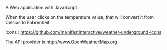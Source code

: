  A Web application with JavaScript 

When the user clicks on the temperature value, that will convert it from Celsius to Fahrenheit.

Icons : https://github.com/manifestinteractive/weather-underground-icons

The API provider is http://www.OpenWeatherMap.org

